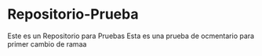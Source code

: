 # Repositorio-Prueba
Este es un Repositorio para Pruebas
Esta es una prueba de ocmentario para primer cambio de ramaa
